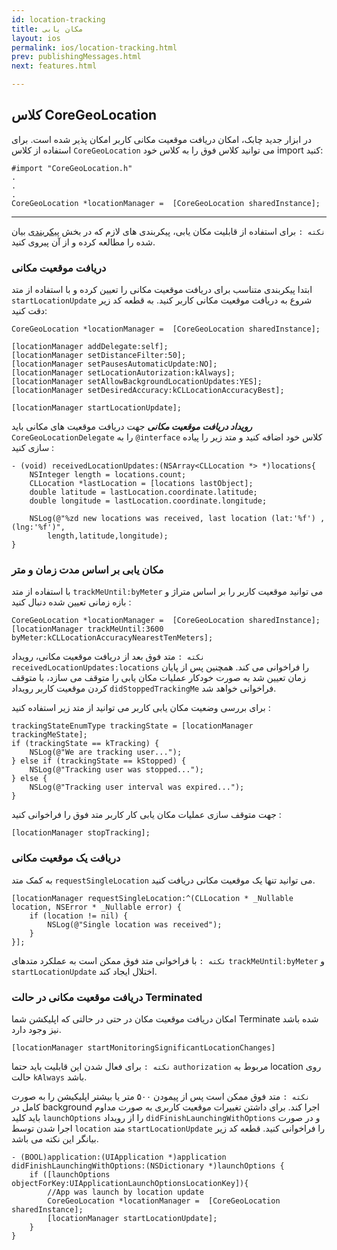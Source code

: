 ```yaml
--- 
id: location-tracking 
title: مکان یابی 
layout: ios 
permalink: ios/location-tracking.html 
prev: publishingMessages.html
next: features.html

--- 
```

## کلاس CoreGeoLocation 
در ابزار جدید چابک، امکان دریافت موقعیت مکانی کاربر امکان پذیر شده است. برای استفاده از کلاس `CoreGeoLocation` می توانید کلاس فوق را به کلاس خود import کنید:
``` objc
#import "CoreGeoLocation.h"
.
.
.
CoreGeoLocation *locationManager =  [CoreGeoLocation sharedInstance];
```
----------
`نکته :`  برای استفاده از قابلیت مکان یابی، پیکربندی های لازم که در بخش [پیکربندی](config) بیان شده را مطالعه کرده و از آن پیروی کنید.

### دریافت موقعیت مکانی
ابتدا پیکربندی متناسب برای دریافت موقعیت مکانی را تعیین کرده و با استفاده از متد `startLocationUpdate` شروع به دریافت موقعیت مکانی کاربر کنید. به قطعه کد زیر دقت کنید‌:
``` objc
CoreGeoLocation *locationManager =  [CoreGeoLocation sharedInstance];

[locationManager addDelegate:self];
[locationManager setDistanceFilter:50];
[locationManager setPausesAutomaticUpdate:NO];
[locationManager setLocationAutorization:kAlways];
[locationManager setAllowBackgroundLocationUpdates:YES];
[locationManager setDesiredAccuracy:kCLLocationAccuracyBest];

[locationManager startLocationUpdate];
```
***رویداد دریافت موقعیت مکانی***
جهت دریافت موقعیت های مکانی باید `CoreGeoLocationDelegate`  را به `@interface`  کلاس خود اضافه کنید و متد زیر را پیاده سازی کنید :
``` objc
- (void) receivedLocationUpdates:(NSArray<CLLocation *> *)locations{
    NSInteger length = locations.count;
    CLLocation *lastLocation = [locations lastObject];
    double latitude = lastLocation.coordinate.latitude;
    double longitude = lastLocation.coordinate.longitude;

    NSLog(@"%zd new locations was received, last location (lat:'%f') , (lng:'%f')",
        length,latitude,longitude);
}
```
### مکان یابی بر اساس مدت زمان و متر
با استفاده از متد `trackMeUntil:byMeter` می توانید موقعیت کاربر را بر اساس متراژ و بازه زمانی تعیین شده دنبال کنید : 
``` objc
CoreGeoLocation *locationManager =  [CoreGeoLocation sharedInstance];
[locationManager trackMeUntil:3600 
byMeter:kCLLocationAccuracyNearestTenMeters];
```
`نکته :`  متد فوق بعد از دریافت موقعیت مکانی، رویداد  `receivedLocationUpdates:locations` را فراخوانی می کند. همچنین پس از پایان زمان تعیین شد به صورت خودکار عملیات مکان یابی را متوقف می سازد، با متوقف کردن موقعیت کاربر رویداد `didStoppedTrackingMe` فراخوانی خواهد شد.

برای بررسی وضعیت مکان یابی کاربر می توانید از متد زیر استفاده کنید :
``` objc
trackingStateEnumType trackingState = [locationManager trackingMeState];
if (trackingState == kTracking) {
    NSLog(@"We are tracking user...");
} else if (trackingState == kStopped) {
    NSLog(@"Tracking user was stopped...");
} else {
    NSLog(@"Tracking user interval was expired...");
}
```
جهت متوقف سازی عملیات مکان یابی کار کاربر متد فوق را فراخوانی کنید :
``` objc
[locationManager stopTracking];
```
### دریافت یک موقعیت مکانی
به کمک متد `requestSingleLocation` می توانید تنها یک موقعیت مکانی دریافت کنید.
``` objc
[locationManager requestSingleLocation:^(CLLocation * _Nullable location, NSError * _Nullable error) {
    if (location != nil) {
        NSLog(@"Single location was received");
    }
}];
```
`نکته :` با فراخوانی متد فوق ممکن است به عملکرد متدهای  `trackMeUntil:byMeter` و `startLocationUpdate‍` اختلال ایجاد کند.

### دریافت موقعیت مکانی در حالت Terminated
امکان دریافت موقعیت مکان در حتی در حالتی که اپلیکشن شما Terminate شده باشد نیز وجود دارد.
``` objc
[locationManager startMonitoringSignificantLocationChanges]
```
`نکته :‍` برای فعال شدن این قابلیت باید حتما `authorization` مربوط به  location روی حالت `kAlways` باشد.

`نکته :` متد فوق ممکن است پس از پیمودن ۵۰۰ متر یا بیشتر اپلیکیشن را به صورت کامل در background اجرا کند. برای داشتن تغییرات موقعیت کاربری به صورت مداوم باید کلید `launchOptions` را از رویداد `didFinishLaunchingWithOptions` و در صورت اجرا شدن توسط `location` متد  `startLocationUpdate‍` را فراخوانی کنید. قطعه کد زیر بیانگر این نکته می باشد.
``` objc
- (BOOL)application:(UIApplication *)application didFinishLaunchingWithOptions:(NSDictionary *)launchOptions {
    if ([launchOptions objectForKey:UIApplicationLaunchOptionsLocationKey]){
        //App was launch by location update
        CoreGeoLocation *locationManager =  [CoreGeoLocation sharedInstance];
        [locationManager startLocationUpdate];
    }
}
```
